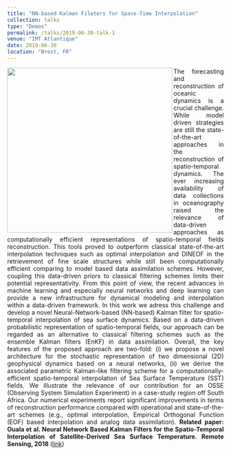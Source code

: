 ```yaml
---
title: "NN-based Kalman Fileters for Space-Time Interpolation"
collection: talks
type: "Demos"
permalink: /talks/2019-06-30-talk-1
venue: "IMT Atlantique"
date: 2019-06-30
location: "Brest, FR"
---
```


<div style="text-align: justify"> 
<img src="https://www.imt-atlantique.fr/sites/default/files/rfablet/nnkf_Souala2018.jpg" width="384" align ="left">
The forecasting and reconstruction of oceanic dynamics is a crucial challenge. While model driven strategies are still 
the state-of-the-art approaches in the reconstruction of spatio-temporal dynamics. The ever increasing availability of 
data collections in oceanography raised the relevance of data-driven approaches as computationally efficient representations of
spatio-temporal fields reconstruction. This tools proved to outperform classical state-of-the-art interpolation techniques such
as optimal interpolation and DINEOF in the retrievement of fine scale structures while still been computationally efficient 
comparing to model based data assimilation schemes. However, coupling this data-driven priors to classical filtering schemes 
limits their potential representativity. From this point of view, the recent advances in machine learning and especially neural
networks and deep learning can provide a new infrastructure for dynamical modeling and interpolation within a data-driven framework. 
In this work we adress this challenge and develop a novel Neural-Network-based (NN-based) Kalman filter for spatio-temporal interpolation
of sea surface dynamics. Based on a data-driven probabilistic representation of spatio-temporal fields, our approach can be regarded 
as an alternative to classical filtering schemes such as the ensemble Kalman filters (EnKF) in data assimilation. Overall, the key 
features of the proposed approach are two-fold: (i) we propose a novel architecture for the stochastic representation of two dimensional
(2D) geophysical dynamics based on a neural networks, (ii) we derive the associated parametric Kalman-like filtering scheme for a 
computationally-efficient spatio-temporal interpolation of Sea Surface Temperature (SST) fields. We illustrate the relevance of our 
contribution for an OSSE (Observing System Simulation Experiment) in a case-study region off South Africa. Our numerical experiments 
report significant improvements in terms of reconstruction performance compared with operational and state-of-the-art schemes 
(e.g., optimal interpolation, Empirical Orthogonal Function (EOF) based interpolation and analog data assimilation).
<strong>Related paper: Ouala et al. Neural Network Based Kalman Filters for the Spatio-Temporal Interpolation of Satellite-Derived Sea Surface Temperature. 
Remote Sensing, 2018 </strong> (<a href="https://www.mdpi.com/2072-4292/10/12/1864">link</a>)

</div>
